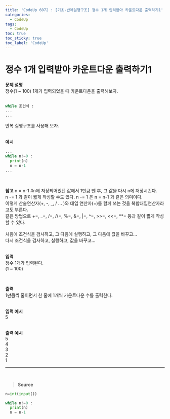 ```yaml
---
title: 'CodeUp 6072 : [기초-반복실행구조] 정수 1개 입력받아 카운트다운 출력하기1'
categories:
  - CodeUp
tags:
  - CodeUp
toc: true
toc_sticky: true
toc_label: 'CodeUp'
---
```


# 정수 1개 입력받아 카운트다운 출력하기1

**문제 설명**  
정수(1 ~ 100) 1개가 입력되었을 때 카운트다운을 출력해보자.  
<br>

```python
while 조건식 :
...
...
```

반복 실행구조를 사용해 보자.  
<br>

**예시**

```python
...
while n!=0 :
  print(n)
  n = n-1
...
```

<br>

**참고**
n = n-1 #n에 저장되어있던 값에서 1만큼 뺀 후, 그 값을 다시 n에 저장시킨다.  
n -= 1 과 같이 짧게 작성할 수도 있다. n -= 1 은 n = n-1 과 같은 의미이다.  
이렇게 산술연산자(+, -, _, / ... )와 대입 연산자(=)를 함께 쓰는 것을 복합대입연산자라고도 부른다.  
같은 방법으로 +=, _=, /=, //=, %=, &=, |=, ^=, >>=, <<=, \*\*= 등과 같이 짧게 작성할 수 있다.  
<br>
처음에 조건식을 검사하고, 그 다음에 실행하고, 그 다음에 값을 바꾸고...  
다시 조건식을 검사하고, 실행하고, 값을 바꾸고...  
<br>

**입력**  
정수 1개가 입력된다.  
(1 ~ 100)

<br>

**출력**  
1만큼씩 줄이면서 한 줄에 1개씩 카운트다운 수를 출력한다.  
<br>

**입력 예시**  
5  
<br>

**출력 예시**  
5  
4  
3  
2  
1

---

<br>

> **Source**

```python
n=int(input())

while n!=0 :
  print(n)
  n = n-1
```
